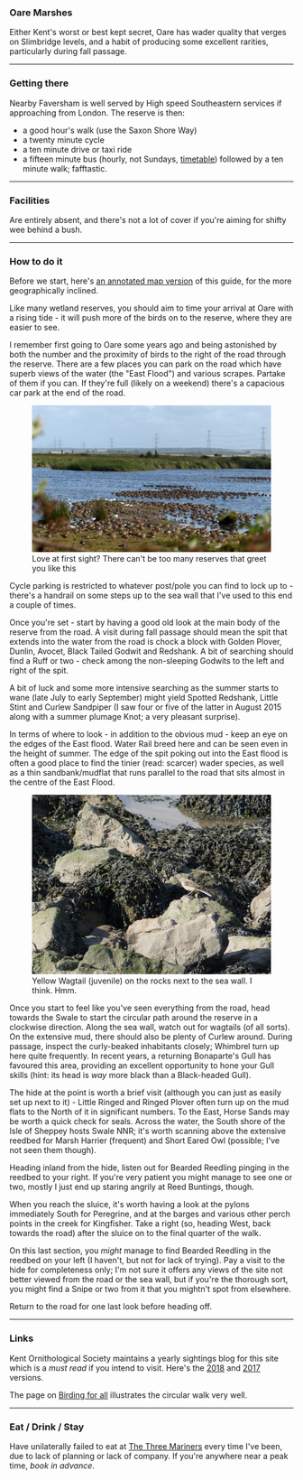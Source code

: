 ### Oare Marshes

Either Kent's worst or best kept secret, Oare has wader quality that
verges on Slimbridge levels, and a habit of producing some excellent
rarities, particularly during fall passage.

---
### Getting there

Nearby Faversham is well served by High speed Southeastern services if
approaching from London. The reserve is then:

* a good hour's walk (use the Saxon Shore Way)
* a twenty minute cycle
* a ten minute drive or taxi ride 
* a fifteen minute bus (hourly, not Sundays, [timetable](https://tiscon-maps-stagecoachbus.s3.amazonaws.com/Timetables/South%20East/Kent/3%20wef%20180917.pdf)) followed by a ten minute walk; fafftastic.

---
### Facilities

Are entirely absent, and there's not a lot of cover if you're aiming
for shifty wee behind a bush.

---
### How to do it

Before we start, here's [an annotated map version](https://www.google.com/maps/d/viewer?mid=1JRC277-AUIex8gll2OEfC0fcMFF04kOc&ll=51.343665150329166%2C0.892576149999968&z=16)
of this guide, for the more geographically inclined.

Like many wetland reserves, you should aim to time your arrival at
Oare with a rising tide - it will push more of the birds on to the
reserve, where they are easier to see.

I remember first going to Oare some years ago and being astonished by
both the number and the proximity of birds to the right of the road
through the reserve. There are a few places you can park on the road
which have superb views of the water (the "East Flood") and various
scrapes. Partake of them if you can. If they're full (likely on a weekend)
there's a capacious car park at the end of the road.

<figure class="figure">
  <img
    src="Oare_Marshes-first-sight.png"
    class="figure-img img-fluid rounded"
    alt="Love at first sight? There can't be too many reserves that greet you like this">
  <figcaption class="figure-caption text-center">
    Love at first sight? There can't be too many reserves that greet you like this
  </figcaption>
</figure>

Cycle parking is restricted to whatever post/pole you can find to lock
up to - there's a handrail on some steps up to the sea wall that I've
used to this end a couple of times.

Once you're set - start by having a good old look at the main body of
the reserve from the road. A visit during fall passage should mean the
spit that extends into the water from the road is chock a block with
Golden Plover, Dunlin, Avocet, Black Tailed Godwit and Redshank. A bit
of searching should find a Ruff or two - check among the non-sleeping
Godwits to the left and right of the spit.

A bit of luck and some more intensive searching as the summer starts
to wane (late July to early September) might yield Spotted Redshank,
Little Stint and Curlew Sandpiper (I saw four or five of the latter in
August 2015 along with a summer plumage Knot; a very pleasant
surprise).

In terms of where to look - in addition to the obvious mud - keep an
eye on the edges of the East flood. Water Rail breed here and can be seen
even in the height of summer. The edge of the spit poking out into the
East flood is often a good place to find the tinier (read: scarcer)
wader species, as well as a thin sandbank/mudflat that runs parallel
to the road that sits almost in the centre of the East Flood.

<figure class="figure">
  <img
    src="Oare_Marshes-yellow_wagtail.png"
    class="figure-img img-fluid rounded"
    alt="Yellow Wagtail (juvenile) on the rocks next to the sea wall. I think. Hmm.">
  <figcaption class="figure-caption text-center">
    Yellow Wagtail (juvenile) on the rocks next to the sea wall. I think. Hmm.
  </figcaption>
</figure>

Once you start to feel like you've seen everything from the road, head
towards the Swale to start the circular path around the reserve in a
clockwise direction. Along the sea wall, watch out for wagtails (of
all sorts). On the extensive mud, there should also be plenty of
Curlew around. During passage, inspect the curly-beaked inhabitants
closely; Whimbrel turn up here quite frequently. In recent years, a
returning Bonaparte's Gull has favoured this area, providing an
excellent opportunity to hone your Gull skills (hint: its head is _way_
more black than a Black-headed Gull).

The hide at the point is worth a brief visit (although you can just as
easily set up next to it) - Little Ringed and Ringed Plover often turn
up on the mud flats to the North of it in significant numbers. To the
East, Horse Sands may be worth a quick check for seals. Across the
water, the South shore of the Isle of Sheppey hosts Swale NNR; it's
worth scanning above the extensive reedbed for Marsh Harrier
(frequent) and Short Eared Owl (possible; I've not seen them though).

Heading inland from the hide, listen out for Bearded Reedling pinging
in the reedbed to your right. If you're very patient you might manage
to see one or two, mostly I just end up staring angrily at Reed
Buntings, though.

When you reach the sluice, it's worth having a look at the pylons
immediately South for Peregrine, and at the barges and various other
perch points in the creek for Kingfisher. Take a right (so, heading
West, back towards the road) after the sluice on to the final quarter
of the walk.

On this last section, you _might_ manage to find Bearded Reedling in
the reedbed on your left (I haven't, but not for lack of trying). Pay
a visit to the hide for completeness only; I'm not sure it offers any
views of the site not better viewed from the road or the sea wall, but
if you're the thorough sort, you might find a Snipe or two from it
that you mightn't spot from elsewhere.

Return to the road for one last look before heading off.

---
### Links

Kent Ornithological Society maintains a yearly sightings blog for this
site which is a _must read_ if you intend to visit. Here's the
[2018](https://kentos.org.uk/oare-marshes-2018/) and
[2017](https://kentos.org.uk/oare-marshes/) versions.

The page on [Birding for
all](http://www.birdingforall.com/england/kent/oare-marshes-reserve/)
illustrates the circular walk very well.

---
### Eat / Drink / Stay

Have unilaterally failed to eat at [The Three
Mariners](https://www.thethreemarinersoare.co.uk/) every time I've
been, due to lack of planning or lack of company. If you're anywhere
near a peak time, _book in advance_.

